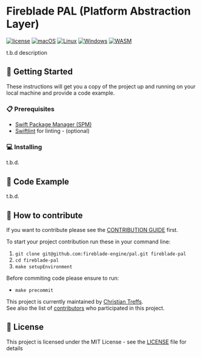 # Fireblade PAL (Platform Abstraction Layer)

[![license](https://img.shields.io/badge/license-MIT-brightgreen.svg)](LICENSE)
[![macOS](https://github.com/fireblade-engine/pal/actions/workflows/ci-macos.yml/badge.svg)](https://github.com/fireblade-engine/pal/actions/workflows/ci-macos.yml)
[![Linux](https://github.com/fireblade-engine/pal/actions/workflows/ci-linux.yml/badge.svg)](https://github.com/fireblade-engine/pal/actions/workflows/ci-linux.yml)
[![Windows](https://github.com/fireblade-engine/pal/actions/workflows/ci-windows.yml/badge.svg)](https://github.com/fireblade-engine/pal/actions/workflows/ci-windows.yml)
[![WASM](https://github.com/fireblade-engine/pal/actions/workflows/ci-wasm.yml/badge.svg)](https://github.com/fireblade-engine/pal/actions/workflows/ci-wasm.yml)

t.b.d description

## 🚀 Getting Started

These instructions will get you a copy of the project up and running on your local machine and provide a code example.

### 📋 Prerequisites

* [Swift Package Manager (SPM)](https://github.com/apple/swift-package-manager)
* [Swiftlint](https://github.com/realm/SwiftLint) for linting - (optional)

### 💻 Installing

t.b.d.

## 📝 Code Example

t.b.d.


## 💁 How to contribute

If you want to contribute please see the [CONTRIBUTION GUIDE](CONTRIBUTING.md) first. 

To start your project contribution run these in your command line:

1. `git clone git@github.com:fireblade-engine/pal.git fireblade-pal`
2. `cd fireblade-pal`
3. `make setupEnvironment`

Before commiting code please ensure to run:

- `make precommit`

This project is currently maintained by [Christian Treffs](https://github.com/ctreffs).   
See also the list of [contributors](https://github.com/fireblade-engine/pal/contributors) who participated in this project.

## 🔏 License

This project is licensed under the MIT License - see the [LICENSE](LICENSE) file for details
